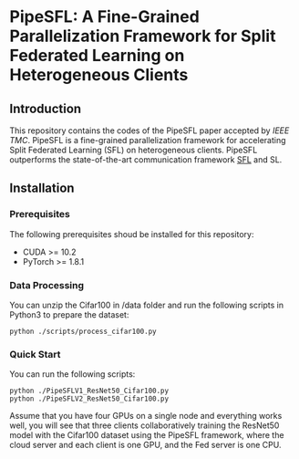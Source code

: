 # PipeSFL: A Fine-Grained Parallelization Framework for Split Federated Learning on Heterogeneous Clients #  
## Introduction ##
This repository contains the codes of the PipeSFL paper accepted by *IEEE TMC*. PipeSFL is a fine-grained parallelization framework for accelerating Split Federated Learning (SFL) on heterogeneous clients. PipeSFL outperforms the state-of-the-art communication framework [SFL](https://github.com/chandra2thapa/SplitFed-When-Federated-Learning-Meets-Split-Learning) and SL.  

## Installation ##
### Prerequisites ###
The following prerequisites shoud be installed for this repository:  
* CUDA >= 10.2  
* PyTorch >= 1.8.1  
### Data Processing ###
You can unzip the Cifar100 in /data folder and run the following scripts in Python3 to prepare the dataset:  
```
python ./scripts/process_cifar100.py  
```
### Quick Start ###
You can run the following scripts:  
```
python ./PipeSFLV1_ResNet50_Cifar100.py  
python ./PipeSFLV2_ResNet50_Cifar100.py
```  
Assume that you have four GPUs on a single node and everything works well, you will see that three clients collaboratively training the ResNet50 model with the Cifar100 dataset using the PipeSFL framework, where the cloud server and each client is one GPU, and the Fed server is one CPU.
